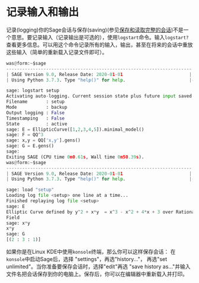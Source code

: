 记录输入和输出
====

记录(logging)你的Sage会话与保存(saving)(参见[保存和读取完整的会话](03.10_Saving_and_Loading_Complete_Sessions.md))不是一个意思。要记录输入（记录输出是可选的），使用`logstart`命令。输入`logstart?`查看更多信息。可以用这个命令记录所有的输入，输出，甚至在将来的会话中重放这些输入（简单的重新载入记录文件即可）。
```py
was@form:~$sage
----------------------------------------------------------------------
| SAGE Version 9.0, Release Date: 2020-01-01                         |
| Using Python 3.7.3. Type "help()" for help.                        |----------------------------------------------------------------------

sage: logstart setup
Activating auto-logging. Current session state plus future input saved.
Filename       : setup
Mode           : backup
Output logging : False
Timestamping   : False
State          : active
sage: E = EllipticCurve([1,2,3,4,5]).minimal_model()
sage: F = QQ^3
sage: x,y = QQ['x,y'].gens()
sage: G = E.gens()
sage:
Exiting SAGE (CPU time 0m0.61s, Wall time 0m50.39s).
was@form:~$sage
----------------------------------------------------------------------
| SAGE Version 9.0, Release Date: 2020-01-01                         |
| Using Python 3.7.3. Type "help()" for help.                        |----------------------------------------------------------------------

sage: load "setup"
Loading log file <setup> one line at a time...
Finished replaying log file <setup>
sage: E
Elliptic Curve defined by y^2 + x*y  = x^3 - x^2 + 4*x + 3 over Rational 
Field
sage: x*y
x*y
sage: G
[(2 : 3 : 1)]
```


如果你是在Linux KDE中使用`konsole`终端，那么你可以这样保存会话： 在`konsole`中启动Sage后，选择 "settings"，再选"history\..."， 再选"set unlimited"。当你准备要保存会话时，选择"edit"再选 "save history as\..."并输入文件名把会话保存到你的电脑上。保存后，你可以在编辑器中重新载入并打印。